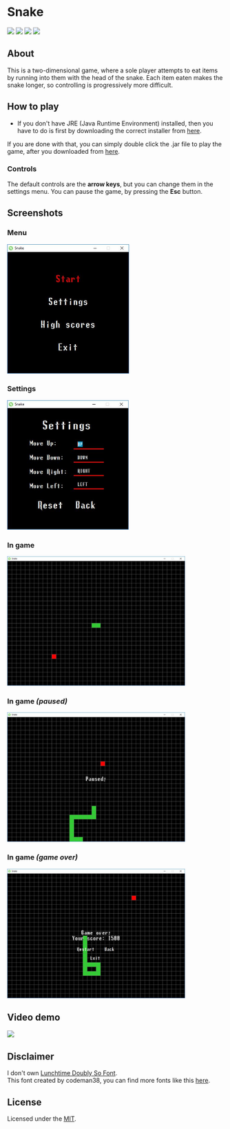 # Snake
![](https://img.shields.io/badge/language-java-blue.svg)
[![](https://img.shields.io/github/license/mashape/apistatus.svg)](./LICENSE)
[![](https://img.shields.io/badge/release-v1.0-blue.svg)](./target/Snake-1.0-SNAPSHOT.jar)
![](https://img.shields.io/badge/maven-%20v3.5.4-blue.svg)

## About
This is a two-dimensional game, where a sole player attempts to eat items by running into them with the head of the snake. Each item eaten makes the snake longer, so controlling is progressively more difficult.

## How to play
* If you don't have JRE (Java Runtime Environment) installed, then you have to do is first by downloading the correct installer from [here](https://www.oracle.com/technetwork/java/javase/downloads/jre8-downloads-2133155.html). <br>

If you are done with that, you can simply double click the .jar file to play the game, after you downloaded from [here](https://github.com/HbotondS/Snake/releases).
### Controls
The default controls are the **arrow keys**, but you can change them in the settings menu.
You can pause the game, by pressing the **Esc** button.

## Screenshots
### Menu
<img src="./screenshots/menu.JPG" height="300" />

### Settings
<img src="./screenshots/settings.JPG" height="300" />

### In game
<img src="./screenshots/in-game.JPG" height="300" />

### In game *(paused)*
<img src="./screenshots/paused.JPG" height="300" />

### In game *(game over)*
<img src="./screenshots/game-over.JPG" height="300" />

## Video demo
[![](https://img.youtube.com/vi/-01jZCLWr9Y/0.jpg)](https://www.youtube.com/watch?v=-01jZCLWr9Y)

## Disclaimer
I don't own [Lunchtime Doubly So Font](src/main/resources/font/lunchds.ttf). <br>
This font created by codeman38, you can find more fonts like this [here](http://www.zone38.net/).

## License
Licensed under the [MIT](LICENSE).
